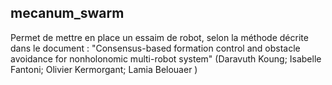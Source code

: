 ## mecanum_swarm

Permet de mettre en place un essaim de robot, selon la méthode décrite dans le document : "Consensus-based formation control and obstacle avoidance for nonholonomic 
multi-robot system"  (Daravuth Koung; Isabelle Fantoni; Olivier Kermorgant; 
Lamia Belouaer )